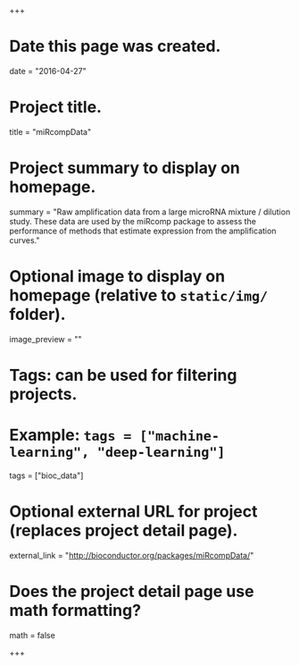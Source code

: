+++
# Date this page was created.
date = "2016-04-27"

# Project title.
title = "miRcompData"

# Project summary to display on homepage.
summary = "Raw amplification data from a large microRNA mixture / dilution study. These data are used by the miRcomp package to assess the performance of methods that estimate expression from the amplification curves."

# Optional image to display on homepage (relative to `static/img/` folder).
image_preview = ""

# Tags: can be used for filtering projects.
# Example: `tags = ["machine-learning", "deep-learning"]`
tags = ["bioc_data"]

# Optional external URL for project (replaces project detail page).
external_link = "http://bioconductor.org/packages/miRcompData/"

# Does the project detail page use math formatting?
math = false

+++

